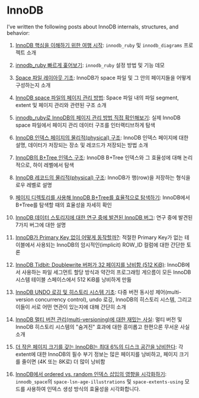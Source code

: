 # InnoDB
I’ve written the following posts about InnoDB internals, structures, and behavior:

1. [InnoDB 핵심을 이해하기 위한 여행 시작](): `innodb_ruby` 및 `innodb_diagrams` 프로젝트 소개

2. [innodb_ruby 빠르게 훑어보기](): `innodb_ruby` 설정 방법 및 기능 데모

3. [Space 파일 레이아웃 기초](): InnoDB가 space 파일 및 그 안의 페이지들을 어떻게 구성하는지 소개

4. [InnoDB space 파일의 페이지 관리 방법](): Space 파일 내의 파일 segment, extent 및 페이지 관리와 관련된 구조 소개

5. [innodb_ruby로 InnoDB의 페이지 관리 방법 직접 확인해보기](): 실제 InnoDB space 파일에서 페이지 관리 데이터 구조를 인터랙티브하게 탐색

6. [InnoDB 인덱스 페이지의 물리적(physical) 구조](): InnoDB 인덱스 페이지에 대한 설명, 데이터가 저장되는 장소 및 레코드가 저장되는 방법 소개

7. [InnoDB의 B+Tree 인덱스 구조](): InnoDB B+Tree 인덱스와 그 효율성에 대해 논리적으로, 하이 레벨에서 탐색

8. [InnoDB 레코드의 물리적(physical) 구조](): InnoDB가 행(row)을 저장하는 형식을 로우 레벨로 설명

9. [페이지 디렉토리를 사용해 InnoDB B+Tree를 효율적으로 탐색하기](): InnoDB에서 B+Tree를 탐색할 때의 효율성을 자세히 확인

10. [InnoDB 데이터 스토리지에 대한 연구 중에 발견된 InnoDB 버그](): 연구 중에 발견된 7가지 버그에 대한 설명

11. [InnoDB가 Primary Key 없이 어떻게 동작할까?](): 적절한 Primary Key가 없는 테이블에서 사용되는 InnoDB의 암시적인(implicit) ROW_ID 컬럼에 대한 간단한 토론

12. [InnoDB Tidbit: Doublewrite 버퍼가 32 페이지를 낭비함 (512 KiB)](): InnoDB에서 사용하는 파일 세그먼트 할당 방식과 약간의 프로그래밍 게으름이 모든 InnoDB 시스템 테이블 스페이스에서 512 KiB를 낭비하게 만듦

13. [InnoDB UNDO 로깅 및 히스토리 시스템 기초](): 다중 버전 동시성 제어(multi-version concurrency control), undo 로깅, InnoDB의 히스토리 시스템, 그리고 이들이 서로 어떤 연관이 있는지에 대해 간단히 소개

14. [InnoDB 멀티 버전 관리(multi-versioning)에 대한 재밌는 사실](): 멀티 버전 및 InnoDB 히스토리 시스템의 "숨겨진" 효과에 대한 흥미롭고 한편으론 무서운 사실 소개

15. [더 작은 페이지 크기를 갖는 InnoDB는 최대 6%의 디스크 공간을 낭비한다](): 각 extent에 대한 InnoDB의 필수 부기 정보는 많은 페이지를 낭비하고, 페이지 크기를 줄이면 (4K 또는 8K로) 더 많이 낭비함

16. [InnoDB에서 ordered vs. random 인덱스 삽입의 영향을 시각화하기](): `innodb_space`의 `space-lsn-age-illustrations` 및 `space-extents-using` 모드를 사용하여 인덱스 생성 방식의 효율성을 시각화합니다.
